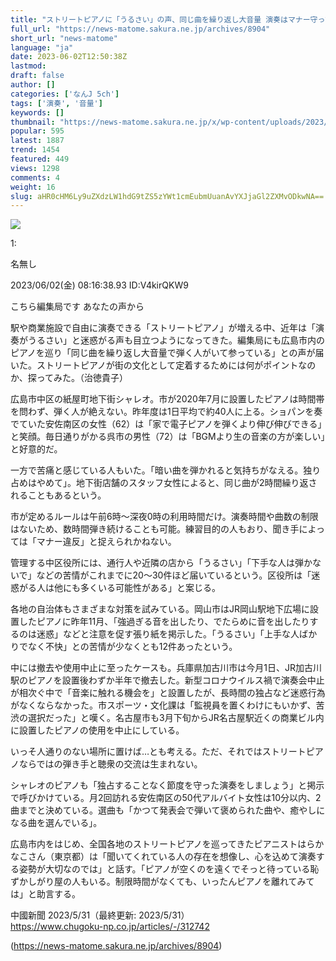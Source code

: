 ```yaml
---
title: "ストリートピアノに「うるさい」の声、同じ曲を繰り返し大音量 演奏はマナー守って！！！"
full_url: "https://news-matome.sakura.ne.jp/archives/8904"
short_url: "news-matome"
language: "ja"
date: 2023-06-02T12:50:38Z
lastmod: 
draft: false
author: []
categories: ['なんJ 5ch']
tags: ['演奏', '音量']
keywords: []
thumbnail: "https://news-matome.sakura.ne.jp/x/wp-content/uploads/2023/06/streetpiano1.jpg"
popular: 595
latest: 1887
trend: 1454
featured: 449
views: 1298
comments: 4
weight: 16
slug: aHR0cHM6Ly9uZXdzLW1hdG9tZS5zYWt1cmEubmUuanAvYXJjaGl2ZXMvODkwNA==
---
```


![](https://news-matome.sakura.ne.jp/x/wp-content/uploads/2023/06/streetpiano1.jpg)

<div><p class='t_h'>1: <p>名無し</p> <p> 2023/06/02(金) 08:16:38.93 ID:V4kirQKW9</p></p><p>こちら編集局です あなたの声から</p><p> </p> <p> 駅や商業施設で自由に演奏できる「ストリートピアノ」が増える中、近年は「演奏がうるさい」と迷惑がる声も目立つようになってきた。編集局にも広島市内のピアノを巡り「同じ曲を繰り返し大音量で弾く人がいて参っている」との声が届いた。ストリートピアノが街の文化として定着するためには何がポイントなのか、探ってみた。（治徳貴子）</p> <p> 広島市中区の紙屋町地下街シャレオ。市が2020年7月に設置したピアノは時間帯を問わず、弾く人が絶えない。昨年度は1日平均で約40人に上る。ショパンを奏でていた安佐南区の女性（62）は「家で電子ピアノを弾くより伸び伸びできる」と笑顔。毎日通りがかる呉市の男性（72）は「BGMより生の音楽の方が楽しい」と好意的だ。</p> <p> 一方で苦痛と感じている人もいた。「暗い曲を弾かれると気持ちがなえる。独り占めはやめて」。地下街店舗のスタッフ女性によると、同じ曲が2時間繰り返されることもあるという。</p> <p> 市が定めるルールは午前6時～深夜0時の利用時間だけ。演奏時間や曲数の制限はないため、数時間弾き続けることも可能。練習目的の人もおり、聞き手によっては「マナー違反」と捉えられかねない。</p> <p> 管理する中区役所には、通行人や近隣の店から「うるさい」「下手な人は弾かないで」などの苦情がこれまでに20～30件ほど届いているという。区役所は「迷惑がる人は他にも多くいる可能性がある」と案じる。</p> <p> 各地の自治体もさまざまな対策を試みている。岡山市はJR岡山駅地下広場に設置したピアノに昨年11月、「強過ぎる音を出したり、でたらめに音を出したりするのは迷惑」などと注意を促す張り紙を掲示した。「うるさい」「上手な人ばかりでなく不快」との苦情が少なくとも12件あったという。</p> <p> 中には撤去や使用中止に至ったケースも。兵庫県加古川市は今月1日、JR加古川駅のピアノを設置後わずか半年で撤去した。新型コロナウイルス禍で演奏会中止が相次ぐ中で「音楽に触れる機会を」と設置したが、長時間の独占など迷惑行為がなくならなかった。市スポーツ・文化課は「監視員を置くわけにもいかず、苦渋の選択だった」と嘆く。名古屋市も3月下旬からJR名古屋駅近くの商業ビル内に設置したピアノの使用を中止にしている。</p> <p> いっそ人通りのない場所に置けば…とも考える。ただ、それではストリートピアノならではの弾き手と聴衆の交流は生まれない。</p> <p> シャレオのピアノも「独占することなく節度を守った演奏をしましょう」と掲示で呼びかけている。月2回訪れる安佐南区の50代アルバイト女性は10分以内、2曲までと決めている。選曲も「かつて発表会で弾いて褒められた曲や、癒やしになる曲を選んでいる」。</p> <p> 広島市内をはじめ、全国各地のストリートピアノを巡ってきたピアニストはらかなこさん（東京都）は「聞いてくれている人の存在を想像し、心を込めて演奏する姿勢が大切なのでは」と話す。「ピアノが空くのを遠くでそっと待っている恥ずかしがり屋の人もいる。制限時間がなくても、いったんピアノを離れてみては」と助言する。</p> <p>中國新聞 2023/5/31（最終更新: 2023/5/31） <br><a href='https://www.chugoku-np.co.jp/articles/-/312742' target='_blank' rel='noopener external' class='external'>https://www.chugoku-np.co.jp/articles/-/312742</a></p> </div>

(https://news-matome.sakura.ne.jp/archives/8904)
